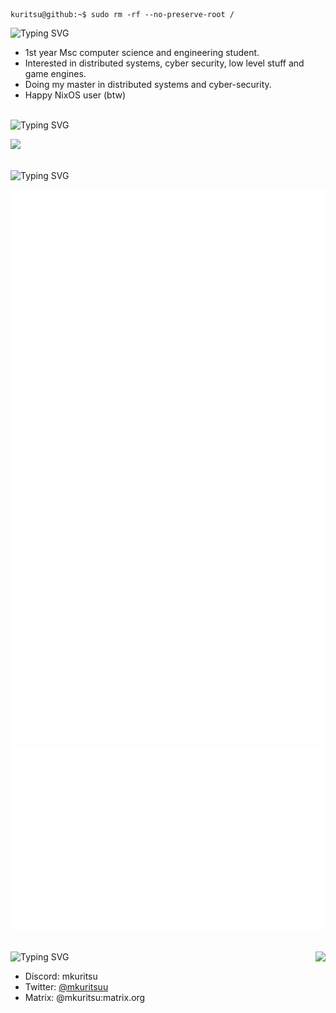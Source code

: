 ```console
kuritsu@github:~$ sudo rm -rf --no-preserve-root /
```

<img src="https://readme-typing-svg.demolab.com?font=Fira+Code&weight=600&duration=2000&pause=1000&color=7573F0&width=435&lines=%F0%9F%91%8B+Welcome+to+my+profile" alt="Typing SVG"/>

- 1st year Msc computer science and engineering student.
- Interested in distributed systems, cyber security, low level stuff and game engines.
- Doing my master in distributed systems and cyber-security.
- Happy NixOS user (btw)

<br>

<img src="https://readme-typing-svg.demolab.com?font=Fira+Code&weight=600&duration=2000&pause=1000&color=7573F0&width=435&lines=Main+languages+I+have+used" alt="Typing SVG"/>

![](https://skillicons.dev/icons?i=java,cpp,rust,c,cs,python,ts,js,html,css)

<br>

<img src="https://readme-typing-svg.demolab.com?font=Fira+Code&weight=600&duration=2000&pause=1000&color=7573F0&width=435&lines=Awesome+statistics" alt="Typing SVG"/>

![](https://raw.githubusercontent.com/mkuritsu/github-stats/master/generated/overview.svg#gh-dark-mode-only)
![](https://raw.githubusercontent.com/mkuritsu/github-stats/master/generated/overview.svg#gh-light-mode-only)
![](https://raw.githubusercontent.com/mkuritsu/github-stats/master/generated/languages.svg#gh-dark-mode-only)
![](https://raw.githubusercontent.com/mkuritsu/github-stats/master/generated/languages.svg#gh-light-mode-only)

<br>

<img src="https://readme-typing-svg.demolab.com?font=Fira+Code&weight=600&duration=2000&pause=1000&color=7573F0&width=435&lines=Talk+to+me" alt="Typing SVG"/>

<img align="right" src="https://lanyard.kyrie25.dev/api/343915488562380803?useDisplayName=true&gradient=7573F0"/>

- Discord: mkuritsu
- Twitter: [@mkuritsuu](https://x.com/mkuritsuu)
- Matrix: @mkuritsu:matrix.org
